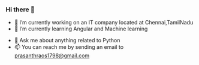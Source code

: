 ### Hi there 👋

<!--
**Prasanth-Rao/Prasanth-Rao** is a ✨ _special_ ✨ repository because its `README.md` (this file) appears on your GitHub profile.

Here are some ideas to get you started:
-->
- 🔭 I’m currently working on an IT company located at Chennai,TamilNadu
- 🌱 I’m currently learning Angular and Machine learning
<!-- - 👯 I’m looking to collaborate on ... 
- 🤔 I’m looking for help with ... -->
- 💬 Ask me about anything related to Python
- 📫 You can reach me by sending an email to prasanthraos1798@gmail.com
<!-- - 😄 Pronouns: ...
- ⚡ Fun fact: ... -->

